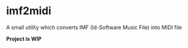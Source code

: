 # imf2midi
A small utility which converts IMF (Id-Software Music File) into MIDI file

**Project is WIP**

